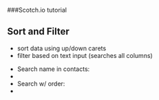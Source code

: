 ###Scotch.io tutorial

## Sort and Filter
- sort data using up/down carets
- filter based on text input (searches all columns) 

<span ng-show="sortType == 'name'" ng-class="{'fa fa-caret-down' : !sortReverse, 'fa fa-caret-up' : sortReverse}"></span>
- Search name in contacts: <li ng-repeat="contact in contacts | filter:{'name': search}">
- Search w/ order: <li ng-repeat="contact in contacts | filter:search | orderBy:'name'">
